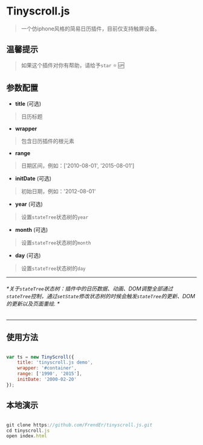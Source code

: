 # Tinyscroll.js

> 一个仿iphone风格的简易日历插件，目前仅支持触屏设备。

## 温馨提示

> 如果这个插件对你有帮助，请给予`star` :star: :up:


## 参数配置

- **title** (可选)

> 日历标题

- **wrapper**

> 包含日历插件的根元素

- **range**

> 日期区间，例如：['2010-08-01', '2015-08-01']

- **initDate** (可选)

> 初始日期，例如：'2012-08-01'

- **year** (可选)

> 设置`stateTree`状态树的`year`

- **month** (可选)

> 设置`stateTree`状态树的`month`

- **day** (可选)

> 设置`stateTree`状态树的`day`

----------------------------
###### *关于`stateTree`状态树：插件中的日历数据、动画、DOM调整全部通过`stateTree`控制，通过`setState`修改状态树的时候会触发`stateTree`的更新、DOM的更新以及页面重绘. *
----------------------------


## 使用方法

```js

var ts = new TinyScroll({
    title: 'tinyscroll.js demo',
    wrapper: '#container',
    range: ['1990', '2015'],
    initDate: '2000-02-20'
});

```

## 本地演示

```js

git clone https://github.com/FrendEr/tinyscroll.js.git
cd tinyscroll.js
open index.html

```
